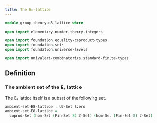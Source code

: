 ```yaml
---
title: The E₈-lattice
---
```


```agda
module group-theory.e8-lattice where

open import elementary-number-theory.integers

open import foundation.equality-coproduct-types
open import foundation.sets
open import foundation.universe-levels

open import univalent-combinatorics.standard-finite-types
```

## Definition

### The ambient set of the E₈ lattice

The E₈ lattice itself is a subset of the following set.

```agda
ambient-set-E8-lattice : UU-Set lzero
ambient-set-E8-lattice =
  coprod-Set (hom-Set (Fin-Set 8) ℤ-Set) (hom-Set (Fin-Set 8) ℤ-Set)
```
